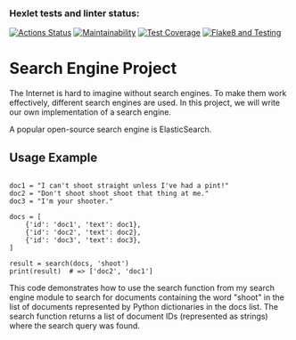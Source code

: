 ### Hexlet tests and linter status:
[![Actions Status](https://github.com/Nazarinh0/algorithms-project-69/workflows/hexlet-check/badge.svg)](https://github.com/Nazarinh0/algorithms-project-69/actions)
[![Maintainability](https://api.codeclimate.com/v1/badges/d6535725cdca173cbec1/maintainability)](https://codeclimate.com/github/Nazarinh0/algorithms-project-69/maintainability)
[![Test Coverage](https://api.codeclimate.com/v1/badges/d6535725cdca173cbec1/test_coverage)](https://codeclimate.com/github/Nazarinh0/algorithms-project-69/test_coverage)
[![Flake8 and Testing](https://github.com/Nazarinh0/algorithms-project-69/actions/workflows/linter-check.yml/badge.svg)](https://github.com/Nazarinh0/algorithms-project-69/actions/workflows/linter-check.yml)

# Search Engine Project
The Internet is hard to imagine without search engines. To make them work effectively, different search engines are used. In this project, we will write our own implementation of a search engine.

A popular open-source search engine is ElasticSearch.

## Usage Example

```from search_engine.search_engine import search

doc1 = "I can't shoot straight unless I've had a pint!"
doc2 = "Don't shoot shoot shoot that thing at me."
doc3 = "I'm your shooter."

docs = [
    {'id': 'doc1', 'text': doc1},
    {'id': 'doc2', 'text': doc2},
    {'id': 'doc3', 'text': doc3},
]

result = search(docs, 'shoot')
print(result)  # => ['doc2', 'doc1']
```

This code demonstrates how to use the search function from my search engine module to search for documents containing the word "shoot" in the list of documents represented by Python dictionaries in the docs list. The search function returns a list of document IDs (represented as strings) where the search query was found.
